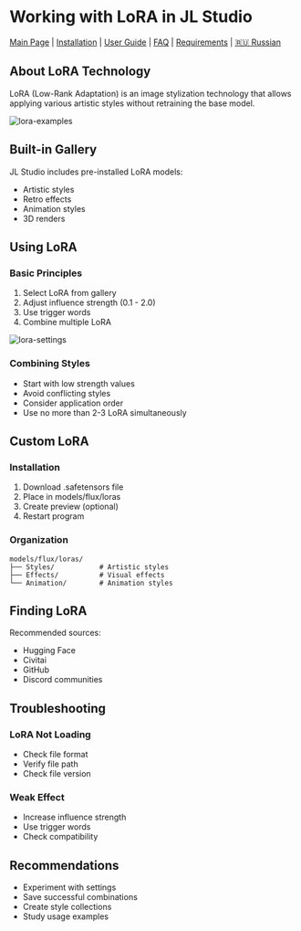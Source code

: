 # Working with LoRA in JL Studio

[Main Page](../../README_EN.md) | [Installation](installation.md) | [User Guide](user-guide.md) | [FAQ](faq.md) | [Requirements](requirements.md) | [🇷🇺 Russian](../lora-guide.md)

## About LoRA Technology

LoRA (Low-Rank Adaptation) is an image stylization technology that allows applying various artistic styles without retraining the base model.

![lora-examples](../images/lora-examples.png)

## Built-in Gallery

JL Studio includes pre-installed LoRA models:
- Artistic styles
- Retro effects
- Animation styles
- 3D renders

## Using LoRA

### Basic Principles
1. Select LoRA from gallery
2. Adjust influence strength (0.1 - 2.0)
3. Use trigger words
4. Combine multiple LoRA

![lora-settings](../images/lora-settings.png)

### Combining Styles
- Start with low strength values
- Avoid conflicting styles
- Consider application order
- Use no more than 2-3 LoRA simultaneously

## Custom LoRA

### Installation
1. Download .safetensors file
2. Place in models/flux/loras
3. Create preview (optional)
4. Restart program

### Organization
```
models/flux/loras/
├── Styles/           # Artistic styles
├── Effects/          # Visual effects
└── Animation/        # Animation styles
```

## Finding LoRA

Recommended sources:
- Hugging Face
- Civitai
- GitHub
- Discord communities

## Troubleshooting

### LoRA Not Loading
- Check file format
- Verify file path
- Check file version

### Weak Effect
- Increase influence strength
- Use trigger words
- Check compatibility

## Recommendations

- Experiment with settings
- Save successful combinations
- Create style collections
- Study usage examples